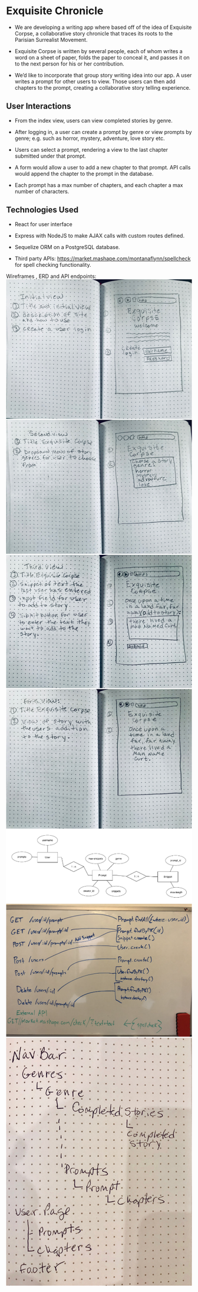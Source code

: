# Exquisite Chronicle
* We are developing a writing app where based off of the idea of Exquisite Corpse, a collaborative story chronicle that traces its roots to the Parisian Surrealist Movement.

* Exquisite Corpse is written by several people, each of whom writes a word on a sheet of paper, folds the paper to conceal it, and passes it on to the next person for his or her contribution.

* We’d like to incorporate that group story writing idea into our app. A user writes a prompt for other users to view. Those users can then add chapters to the prompt, creating a collaborative story telling experience.

## User Interactions
* From the index view, users can view completed stories by genre. 	

* After logging in, a user can create a prompt by genre or view prompts by genre; e.g. such as horror, mystery, adventure, love story etc.

* Users can select a prompt, rendering a view to the last chapter submitted under that prompt.

* A form would allow a user to add a new chapter to that prompt. API calls would append the chapter to the prompt in the database.

* Each prompt has a max number of chapters, and each chapter a max number of characters.

## Technologies Used
* React for user interface

* Express with NodeJS to make AJAX calls with custom routes defined.

* Sequelize ORM on a PostgreSQL database.

* Third party APIs: https://market.mashape.com/montanaflynn/spellcheck for spell checking functionality.

Wireframes , ERD and API endpoints:
![Wireframe](https://github.com/EJLugo/exquisite-chronicle/blob/master/images/wireframe1.JPG)
![Wireframe2](https://github.com/EJLugo/exquisite-chronicle/blob/master/images/wireframe2.JPG)
![Wireframe3](https://github.com/EJLugo/exquisite-chronicle/blob/master/images/wireframe3.JPG)
![Wireframe4](https://github.com/EJLugo/exquisite-chronicle/blob/master/images/wireframe4.JPG)
![ERD](https://github.com/EJLugo/exquisite-chronicle/blob/master/images/erdplus-diagram.png)
![API](https://github.com/EJLugo/exquisite-chronicle/blob/master/images/API-endpoints.png)
![Component Hierarchy](https://github.com/EJLugo/exquisite-chronicle/blob/master/images/component-hierarchy.JPG)
